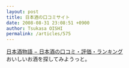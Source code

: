 ```yaml
---
layout: post
title: 日本酒の口コミサイト
date: 2008-08-31 23:08:51 +0900
author: Tsukasa OISHI
permalink: /articles/575
---
```



[日本酒物語 − 日本酒の口コミ・評価・ランキング](http://www.sakeno.com/)  
おいしいお酒を探してみようっと。  

